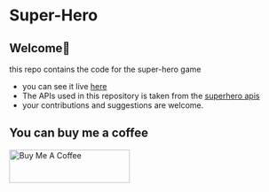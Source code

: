 # Super-Hero
## Welcome🌺
this repo contains the code for the super-hero game
- you can see it live [here](https://super-hero-5bw.pages.dev/)
- The APIs used in this repository is taken from the [superhero apis](https://www.superheroapi.com/ids.html)
- your contributions and suggestions are welcome.

## You can buy me a coffee
<a href="https://www.buymeacoffee.com/bobyt2265q" target="_blank"><img src="https://cdn.buymeacoffee.com/buttons/v2/default-yellow.png" alt="Buy Me A Coffee" style="height: 60px !important;width: 217px !important;" ></a>
